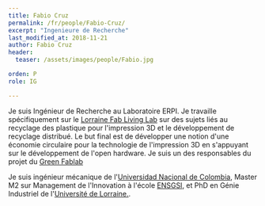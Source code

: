 ```yaml
---
title: Fabio Cruz
permalink: /fr/people/Fabio-Cruz/
excerpt: "Ingenieure de Recherche"
last_modified_at: 2018-11-21
author: Fabio Cruz
header:
  teaser: /assets/images/people/Fabio.jpg

orden: P
role: IG

---
```


Je suis Ingénieur de Recherche au Laboratoire ERPI. 
Je travaille spécifiquement sur le [Lorraine Fab Living Lab](http://lf2l.fr) sur des sujets liés au recyclage des plastique pour l'impression 3D et le développement de recyclage distribué. Le but final est de développer une notion d'une économie circulaire pour la technologie de l'impression 3D en s'appuyant sur le développement de l'open hardware.
Je suis un des responsables du projet du [Green Fablab](/fr/projects/green-fablab/)


Je suis ingénieur mécanique de l'[Universidad Nacional de Colombia](http://unal.edu.co/), Master M2 sur Management de l'Innovation à l'école [ENSGSI](https://www.ensgsi.univ-lorraine.fr/), et PhD en Génie Industriel de l'[Université de Lorraine.](https://www.univ-lorraine.fr/). 



